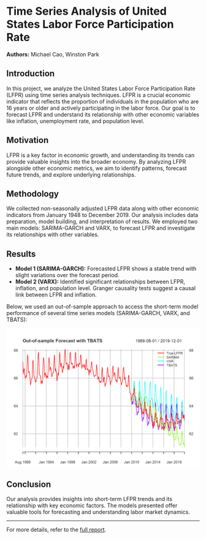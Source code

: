 # Time Series Analysis of United States Labor Force Participation Rate

**Authors:** Michael Cao, Winston Park

## Introduction

In this project, we analyze the United States Labor Force Participation Rate (LFPR) using time series analysis techniques. LFPR is a crucial economic indicator that reflects the proportion of individuals in the population who are 16 years or older and actively participating in the labor force. Our goal is to forecast LFPR and understand its relationship with other economic variables like inflation, unemployment rate, and population level.

## Motivation

LFPR is a key factor in economic growth, and understanding its trends can provide valuable insights into the broader economy. By analyzing LFPR alongside other economic metrics, we aim to identify patterns, forecast future trends, and explore underlying relationships.

## Methodology

We collected non-seasonally adjusted LFPR data along with other economic indicators from January 1948 to December 2019. Our analysis includes data preparation, model building, and interpretation of results. We employed two main models: SARIMA-GARCH and VARX, to forecast LFPR and investigate its relationships with other variables.

## Results

- **Model 1 (SARIMA-GARCH):** Forecasted LFPR shows a stable trend with slight variations over the forecast period.
- **Model 2 (VARX):** Identified significant relationships between LFPR, inflation, and population level. Granger causality tests suggest a causal link between LFPR and inflation.

Below, we used an out-of-sample approach to access the short-term model performance of several time series models (SARIMA-GARCH, VARX, and TBATS):
  <p align="center">
  <img src="https://github.com/mic-cao/Time_Series_LFPR/blob/main/tbats.png" alt="OOS" width="650">
  </p>

## Conclusion

Our analysis provides insights into short-term LFPR trends and its relationship with key economic factors. The models presented offer valuable tools for forecasting and understanding labor market dynamics.

---

For more details, refer to the [full report](https://github.com/mic-cao/Time_Series_LFPR/blob/main/Final_Report.pdf).
